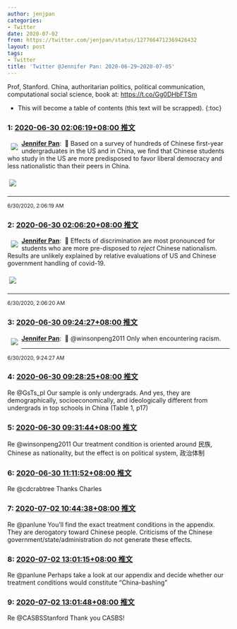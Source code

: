 ```yaml
---
author: jenjpan
categories:
- Twitter
date: 2020-07-02
from: https://twitter.com/jenjpan/status/1277664712369426432
layout: post
tags:
- Twitter
title: 'Twitter @Jennifer Pan: 2020-06-29~2020-07-05'
---
```


Prof, Stanford. China, authoritarian politics, political communication, computational social science, book at: https://t.co/Gg0DHbFTSm 

* This will become a table of contents (this text will be scrapped).
{:toc}

### 1: [2020-06-30 02:06:19+08:00 推文](https://twitter.com/jenjpan/status/1277664712369426432)

<a href="https://twitter.com/jenjpan"><img align="left" src="https://pbs.twimg.com/profile_images/743863165654425600/C7w_7r27_normal.jpg" hspace="8" vspace="8" referrerpolicy="no-referrer"><strong>Jennifer Pan</strong></a>:  🔁 Based on a survey of hundreds of Chinese first-year undergraduates in the US and in China, we find that Chinese students who study in the US are more predisposed to favor liberal democracy and less nationalistic than their peers in China.<br clear="both"><div style="clear: both"></div><a href="https://pbs.twimg.com/media/EbssYwqUcAAHYYx?format=png&name=orig"><img hspace="4" vspace="8" src="https://pbs.twimg.com/media/EbssYwqUcAAHYYx?format=png&name=orig" referrerpolicy="no-referrer"></a><hr><small>6/30/2020, 2:06:19 AM</small>

### 2: [2020-06-30 02:06:20+08:00 推文](https://twitter.com/jenjpan/status/1277664716656046080)

<a href="https://twitter.com/jenjpan"><img align="left" src="https://pbs.twimg.com/profile_images/743863165654425600/C7w_7r27_normal.jpg" hspace="8" vspace="8" referrerpolicy="no-referrer"><strong>Jennifer Pan</strong></a>:  🔁 Effects of discrimination are most pronounced for students who are more pre-disposed to *reject* Chinese nationalism. Results are unlikely explained by relative evaluations of US and Chinese government handling of covid-19.<br clear="both"><div style="clear: both"></div><a href="https://pbs.twimg.com/media/Ebssn5_U0AAxnlg?format=jpg&name=orig"><img hspace="4" vspace="8" src="https://pbs.twimg.com/media/Ebssn5_U0AAxnlg?format=jpg&name=orig" referrerpolicy="no-referrer"></a><hr><small>6/30/2020, 2:06:20 AM</small>

### 3: [2020-06-30 09:24:27+08:00 推文](https://twitter.com/jenjpan/status/1277774972002332673)

<a href="https://twitter.com/jenjpan"><img align="left" src="https://pbs.twimg.com/profile_images/743863165654425600/C7w_7r27_normal.jpg" hspace="8" vspace="8" referrerpolicy="no-referrer"><strong>Jennifer Pan</strong></a>:  🔁 @winsonpeng2011 Only when encountering racism.<hr><small>6/30/2020, 9:24:27 AM</small>

### 4: [2020-06-30 09:28:25+08:00 推文](https://twitter.com/jenjpan/status/1277775966803120128)

Re @GsTs_pl Our sample is only undergrads. And yes, they are demographically, socioeconomically, and ideologically different from undergrads in top schools in China (Table 1, p17)

### 5: [2020-06-30 09:31:44+08:00 推文](https://twitter.com/jenjpan/status/1277776803050827778)

Re @winsonpeng2011 Our treatment condition is oriented around 民族, Chinese as nationality, but the effect is on political system, 政治体制

### 6: [2020-06-30 11:11:52+08:00 推文](https://twitter.com/jenjpan/status/1277802004220309507)

Re @cdcrabtree Thanks Charles

### 7: [2020-07-02 10:44:38+08:00 推文](https://twitter.com/jenjpan/status/1278519926295154690)

Re @panlune You’ll find the exact treatment conditions in the appendix. They are derogatory toward Chinese people. Criticisms of the Chinese government/state/administration do not generate these effects.

### 8: [2020-07-02 13:01:15+08:00 推文](https://twitter.com/jenjpan/status/1278554306342313989)

Re @panlune Perhaps take a look at our appendix and decide whether our treatment conditions would constitute “China-bashing”

### 9: [2020-07-02 13:01:48+08:00 推文](https://twitter.com/jenjpan/status/1278554442946600960)

Re @CASBSStanford Thank you CASBS!

